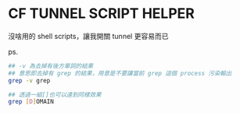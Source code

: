 # CF TUNNEL SCRIPT HELPER
沒啥用的 shell scripts，讓我開關 tunnel 更容易而已

ps.
```bash
## -v 為去掉有後方單詞的結果
## 意思即去掉有 grep 的結果，用意是不要讓當前 grep 這個 process 污染輸出
grep -v grep 

## 透過一組[]也可以達到同樣效果
grep [D]OMAIN
```